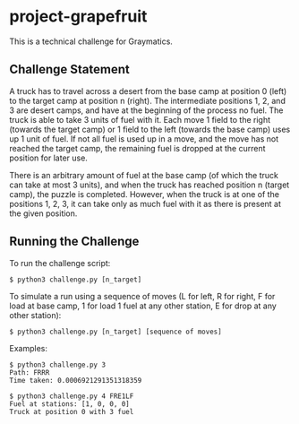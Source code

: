 # project-grapefruit

This is a technical challenge for Graymatics.

## Challenge Statement

A truck has to travel across a desert from the base camp at position 0 (left) to the target camp at position n (right). The intermediate positions 1, 2, and 3 are desert camps, and have at the beginning of the process no fuel. The truck is able to take 3 units of fuel with it. Each move 1 field to the right (towards the target camp) or 1 field to the left (towards the base camp) uses up 1 unit of fuel. If not all fuel is used up in a move, and the move has not reached the target camp, the remaining fuel is dropped at the current position for later use.

There is an arbitrary amount of fuel at the base camp (of which the truck can take at most 3 units), and when the truck has reached position n (target camp), the puzzle is completed. However, when the truck is at one of the positions 1, 2, 3, it can take only as much fuel with it as there is present at the given position.

## Running the Challenge

To run the challenge script:

```
$ python3 challenge.py [n_target]
```

To simulate a run using a sequence of moves (L for left, R for right, F for load at base camp, 1 for load 1 fuel at any other station, E for drop at any other station):

```
$ python3 challenge.py [n_target] [sequence of moves]
```

Examples:

```
$ python3 challenge.py 3
Path: FRRR
Time taken: 0.0006921291351318359

$ python3 challenge.py 4 FRE1LF
Fuel at stations: [1, 0, 0, 0]
Truck at position 0 with 3 fuel
```